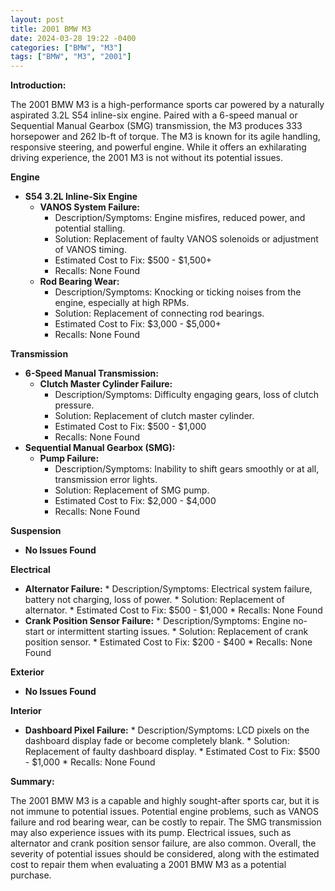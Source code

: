 ```yaml
---
layout: post
title: 2001 BMW M3
date: 2024-03-28 19:22 -0400
categories: ["BMW", "M3"]
tags: ["BMW", "M3", "2001"]
---
```

**Introduction:**

The 2001 BMW M3 is a high-performance sports car powered by a naturally aspirated 3.2L S54 inline-six engine. Paired with a 6-speed manual or Sequential Manual Gearbox (SMG) transmission, the M3 produces 333 horsepower and 262 lb-ft of torque. The M3 is known for its agile handling, responsive steering, and powerful engine. While it offers an exhilarating driving experience, the 2001 M3 is not without its potential issues.

**Engine**

* **S54 3.2L Inline-Six Engine**
    * **VANOS System Failure:**
        * Description/Symptoms: Engine misfires, reduced power, and potential stalling.
        * Solution: Replacement of faulty VANOS solenoids or adjustment of VANOS timing.
        * Estimated Cost to Fix: $500 - $1,500+
        * Recalls: None Found
    * **Rod Bearing Wear:**
        * Description/Symptoms: Knocking or ticking noises from the engine, especially at high RPMs.
        * Solution: Replacement of connecting rod bearings.
        * Estimated Cost to Fix: $3,000 - $5,000+
        * Recalls: None Found

**Transmission**

* **6-Speed Manual Transmission:**
    * **Clutch Master Cylinder Failure:**
        * Description/Symptoms: Difficulty engaging gears, loss of clutch pressure.
        * Solution: Replacement of clutch master cylinder.
        * Estimated Cost to Fix: $500 - $1,000
        * Recalls: None Found
* **Sequential Manual Gearbox (SMG):**
    * **Pump Failure:**
        * Description/Symptoms: Inability to shift gears smoothly or at all, transmission error lights.
        * Solution: Replacement of SMG pump.
        * Estimated Cost to Fix: $2,000 - $4,000
        * Recalls: None Found

**Suspension**

* **No Issues Found**

**Electrical**

* **Alternator Failure:**
        * Description/Symptoms: Electrical system failure, battery not charging, loss of power.
        * Solution: Replacement of alternator.
        * Estimated Cost to Fix: $500 - $1,000
        * Recalls: None Found
* **Crank Position Sensor Failure:**
        * Description/Symptoms: Engine no-start or intermittent starting issues.
        * Solution: Replacement of crank position sensor.
        * Estimated Cost to Fix: $200 - $400
        * Recalls: None Found

**Exterior**

* **No Issues Found**

**Interior**

* **Dashboard Pixel Failure:**
        * Description/Symptoms: LCD pixels on the dashboard display fade or become completely blank.
        * Solution: Replacement of faulty dashboard display.
        * Estimated Cost to Fix: $500 - $1,000
        * Recalls: None Found

**Summary:**

The 2001 BMW M3 is a capable and highly sought-after sports car, but it is not immune to potential issues. Potential engine problems, such as VANOS failure and rod bearing wear, can be costly to repair. The SMG transmission may also experience issues with its pump. Electrical issues, such as alternator and crank position sensor failure, are also common. Overall, the severity of potential issues should be considered, along with the estimated cost to repair them when evaluating a 2001 BMW M3 as a potential purchase.
